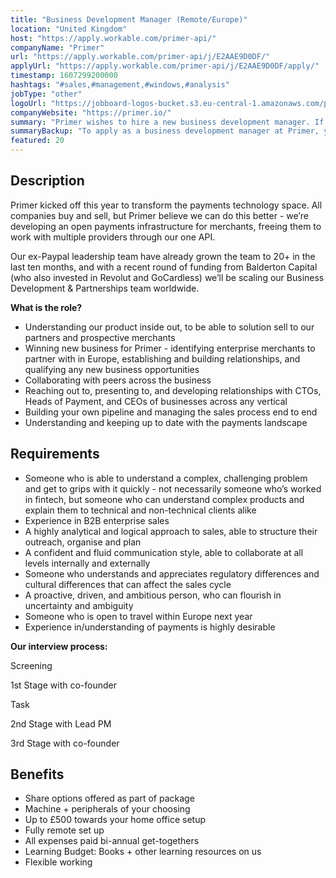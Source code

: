 ```yaml
---
title: "Business Development Manager (Remote/Europe)"
location: "United Kingdom"
host: "https://apply.workable.com/primer-api/"
companyName: "Primer"
url: "https://apply.workable.com/primer-api/j/E2AAE9D0DF/"
applyUrl: "https://apply.workable.com/primer-api/j/E2AAE9D0DF/apply/"
timestamp: 1607299200000
hashtags: "#sales,#management,#windows,#analysis"
jobType: "other"
logoUrl: "https://jobboard-logos-bucket.s3.eu-central-1.amazonaws.com/primer"
companyWebsite: "https://primer.io/"
summary: "Primer wishes to hire a new business development manager. If you have experience in/understanding of payments is highly desirable, consider applying."
summaryBackup: "To apply as a business development manager at Primer, you preferably need to have some knowledge of: #sales, #management, #windows."
featured: 20
---
```


## Description

Primer kicked off this year to transform the payments technology space. All companies buy and sell, but Primer believe we can do this better - we’re developing an open payments infrastructure for merchants, freeing them to work with multiple providers through our one API.

Our ex-Paypal leadership team have already grown the team to 20+ in the last ten months, and with a recent round of funding from Balderton Capital (who also invested in Revolut and GoCardless) we’ll be scaling our Business Development & Partnerships team worldwide.

**What is the role?**

*   Understanding our product inside out, to be able to solution sell to our partners and prospective merchants
*   Winning new business for Primer - identifying enterprise merchants to partner with in Europe, establishing and building relationships, and qualifying any new business opportunities
*   Collaborating with peers across the business
*   Reaching out to, presenting to, and developing relationships with CTOs, Heads of Payment, and CEOs of businesses across any vertical
*   Building your own pipeline and managing the sales process end to end
*   Understanding and keeping up to date with the payments landscape

## Requirements

*   Someone who is able to understand a complex, challenging problem and get to grips with it quickly - not necessarily someone who’s worked in fintech, but someone who can understand complex products and explain them to technical and non-technical clients alike
*   Experience in B2B enterprise sales
*   A highly analytical and logical approach to sales, able to structure their outreach, organise and plan
*   A confident and fluid communication style, able to collaborate at all levels internally and externally
*   Someone who understands and appreciates regulatory differences and cultural differences that can affect the sales cycle
*   A proactive, driven, and ambitious person, who can flourish in uncertainty and ambiguity
*   Someone who is open to travel within Europe next year
*   Experience in/understanding of payments is highly desirable

**Our interview process:**

Screening

1st Stage with co-founder

Task

2nd Stage with Lead PM

3rd Stage with co-founder

## Benefits

*   Share options offered as part of package
*   Machine + peripherals of your choosing
*   Up to £500 towards your home office setup
*   Fully remote set up
*   All expenses paid bi-annual get-togethers
*   Learning Budget: Books + other learning resources on us
*   Flexible working
